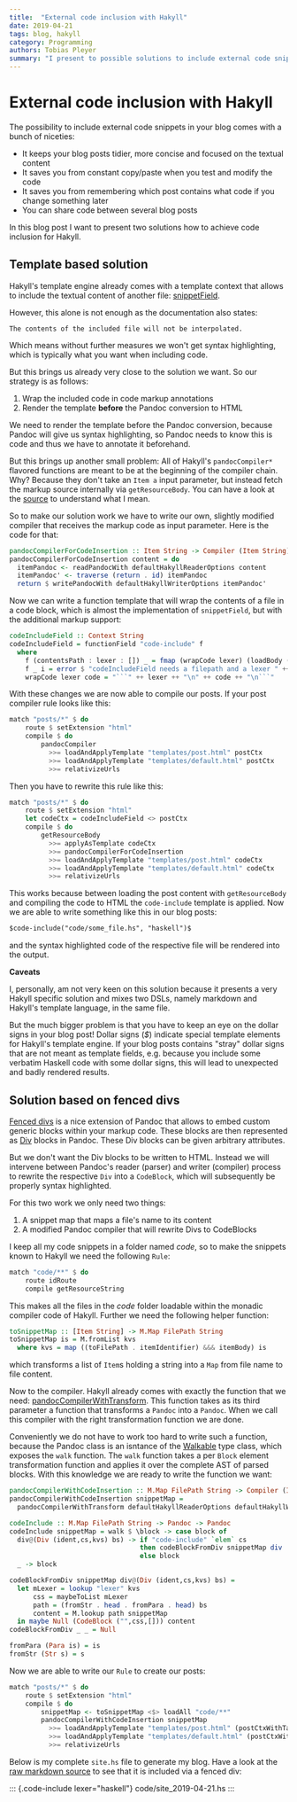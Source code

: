 ```yaml
---
title:  "External code inclusion with Hakyll"
date: 2019-04-21
tags: blog, hakyll
category: Programming
authors: Tobias Pleyer
summary: "I present to possible solutions to include external code snippets in your blog"
---
```


External code inclusion with Hakyll
===================================

The possibility to include external code snippets in your blog comes with a
bunch of niceties:

- It keeps your blog posts tidier, more concise and focused on the textual
  content
- It saves you from constant copy/paste when you test and modify the code
- It saves you from remembering which post contains what code if you change
  something later
- You can share code between several blog posts

In this blog post I want to present two solutions how to achieve code inclusion
for Hakyll.

Template based solution
-----------------------

Hakyll's template engine already comes with a template context that allows to
include the textual content of another file:
[snippetField](https://jaspervdj.be/hakyll/reference/Hakyll-Web-Template-Context.html#v:snippetField).

However, this alone is not enough as the documentation also states:

    The contents of the included file will not be interpolated.

Which means without further measures we won't get syntax highlighting, which is
typically what you want when including code.

But this brings us already very close to the solution we want. So our strategy
is as follows:

1. Wrap the included code in code markup annotations
2. Render the template **before** the Pandoc conversion to HTML

We need to render the template before the Pandoc conversion, because Pandoc
will give us syntax highlighting, so Pandoc needs to know this is code and thus
we have to annotate it beforehand.

But this brings up another small problem: All of Hakyll's `pandocCompiler*`
flavored functions are meant to be at the beginning of the compiler chain. Why?
Because they don't take an `Item a` input parameter, but instead fetch the
markup source internally via `getResourceBody`. You can have a look at the
[source](https://jaspervdj.be/hakyll/reference/src/Hakyll.Web.Pandoc.html#pandocCompilerWithTransformM)
to understand what I mean.

So to make our solution work we have to write our own, slightly modified
compiler that receives the markup code as input parameter. Here is the code for
that:

```haskell
pandocCompilerForCodeInsertion :: Item String -> Compiler (Item String)
pandocCompilerForCodeInsertion content = do
  itemPandoc <- readPandocWith defaultHakyllReaderOptions content
  itemPandoc' <- traverse (return . id) itemPandoc
  return $ writePandocWith defaultHakyllWriterOptions itemPandoc'
```

Now we can write a function template that will wrap the contents of a file in a
code block, which is almost the implementation of `snippetField`, but with the
additional markup support:

```haskell
codeIncludeField :: Context String
codeIncludeField = functionField "code-include" f
  where
    f (contentsPath : lexer : []) _ = fmap (wrapCode lexer) (loadBody (fromFilePath contentsPath))
    f _ i = error $ "codeIncludeField needs a filepath and a lexer " ++ show (itemIdentifier i)
    wrapCode lexer code = "```" ++ lexer ++ "\n" ++ code ++ "\n```"
```

With these changes we are now able to compile our posts. If your post compiler
rule looks like this:

```haskell
match "posts/*" $ do
    route $ setExtension "html"
    compile $ do
        pandocCompiler
          >>= loadAndApplyTemplate "templates/post.html" postCtx
          >>= loadAndApplyTemplate "templates/default.html" postCtx
          >>= relativizeUrls
```

Then you have to rewrite this rule like this:

```haskell
match "posts/*" $ do
    route $ setExtension "html"
    let codeCtx = codeIncludeField <> postCtx
    compile $ do
        getResourceBody
          >>= applyAsTemplate codeCtx
          >>= pandocCompilerForCodeInsertion
          >>= loadAndApplyTemplate "templates/post.html" codeCtx
          >>= loadAndApplyTemplate "templates/default.html" codeCtx
          >>= relativizeUrls
```

This works because between loading the post content with `getResourceBody` and
compiling the code to HTML the `code-include` template is applied. Now we are
able to write something like this in our blog posts:

```markdown
$code-include("code/some_file.hs", "haskell")$
```

and the syntax highlighted code of the respective file will be rendered into
the output.

**Caveats**

I, personally, am not very keen on this solution because it presents a very
Hakyll specific solution and mixes two DSLs, namely markdown and Hakyll's
template language, in the same file.

But the much bigger problem is that you have to keep an eye on the dollar signs
in your blog post! Dollar signs (*$*) indicate special template elements for
Hakyll's template engine. If your blog posts contains "stray" dollar signs that
are not meant as template fields, e.g. because you include some verbatim
Haskell code with some dollar signs, this will lead to unexpected and badly
rendered results.

Solution based on fenced divs
-----------------------------

[Fenced divs](https://pandoc.org/MANUAL.html#extension-fenced_divs) is a nice
extension of Pandoc that allows to embed custom generic blocks within your
markup code. These blocks are then represented as
[Div](https://hackage.haskell.org/package/pandoc-types/docs/Text-Pandoc-Definition.html#t:Block)
blocks in Pandoc. These Div blocks can be given arbitrary attributes.

But we don't want the Div blocks to be written to HTML. Instead we will
intervene between Pandoc's reader (parser) and writer (compiler) process to
rewrite the respective `Div` into a `CodeBlock`, which will subsequently be
properly syntax highlighted.

For this two work we only need two things:

1. A snippet map that maps a file's name to its content
2. A modified Pandoc compiler that will rewrite Divs to CodeBlocks

I keep all my code snippets in a folder named *code*, so to make the snippets
known to Hakyll we need the following `Rule`:

```haskell
match "code/**" $ do
    route idRoute
    compile getResourceString
```

This makes all the files in the *code* folder loadable within the monadic
compiler code of Hakyll. Further we need the following helper function:

```haskell
toSnippetMap :: [Item String] -> M.Map FilePath String
toSnippetMap is = M.fromList kvs
  where kvs = map ((toFilePath . itemIdentifier) &&& itemBody) is
```

which transforms a list of `Item`s holding a string into a `Map` from file name
to file content.

Now to the compiler. Hakyll already comes with exactly the function that we
need:
[pandocCompilerWithTransform](https://jaspervdj.be/hakyll/reference/Hakyll-Web-Pandoc.html#v:pandocCompilerWithTransform).
This function takes as its third parameter a function that transforms a
`Pandoc` into a `Pandoc`. When we call this compiler with the right
transformation function we are done.

Conveniently we do not have to work too hard to write such a function, because
the Pandoc class is an isntance of the
[Walkable](https://hackage.haskell.org/package/pandoc-types-1.19/docs/Text-Pandoc-Walk.html#t:Walkable)
type class, which exposes the `walk` function. The `walk` function takes a per
`Block` element transformation function and applies it over the complete AST of
parsed blocks. With this knowledge we are ready to write the function we want:

```haskell
pandocCompilerWithCodeInsertion :: M.Map FilePath String -> Compiler (Item String)
pandocCompilerWithCodeInsertion snippetMap =
  pandocCompilerWithTransform defaultHakyllReaderOptions defaultHakyllWriterOptions (codeInclude snippetMap)

codeInclude :: M.Map FilePath String -> Pandoc -> Pandoc
codeInclude snippetMap = walk $ \block -> case block of
  div@(Div (ident,cs,kvs) bs) -> if "code-include" `elem` cs
                                 then codeBlockFromDiv snippetMap div
                                 else block
  _ -> block

codeBlockFromDiv snippetMap div@(Div (ident,cs,kvs) bs) =
  let mLexer = lookup "lexer" kvs
      css = maybeToList mLexer
      path = (fromStr . head . fromPara . head) bs
      content = M.lookup path snippetMap
  in maybe Null (CodeBlock ("",css,[])) content
codeBlockFromDiv _ _ = Null

fromPara (Para is) = is
fromStr (Str s) = s
```

Now we are able to write our `Rule` to create our posts:

```haskell
match "posts/*" $ do
    route $ setExtension "html"
    compile $ do
        snippetMap <- toSnippetMap <$> loadAll "code/**"
        pandocCompilerWithCodeInsertion snippetMap
          >>= loadAndApplyTemplate "templates/post.html" (postCtxWithTags tags)
          >>= loadAndApplyTemplate "templates/default.html" (postCtxWithTags tags)
          >>= relativizeUrls
```

Below is my complete `site.hs` file to generate my blog. Have a look at the
[raw markdown source](placeholder) to see that it is included via a fenced div:

::: {.code-include lexer="haskell"}
code/site_2019-04-21.hs
:::
